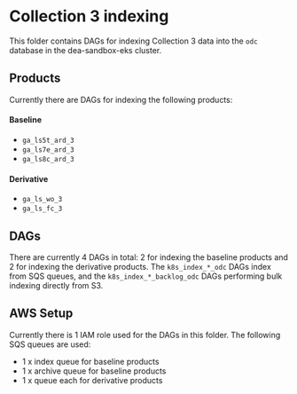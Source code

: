 # Collection 3 indexing
This folder contains DAGs for indexing Collection 3 data into the `odc` database in the dea-sandbox-eks cluster.

## Products

Currently there are DAGs for indexing the following products:

#### Baseline
- `ga_ls5t_ard_3`
- `ga_ls7e_ard_3`
- `ga_ls8c_ard_3`

#### Derivative
- `ga_ls_wo_3`
- `ga_ls_fc_3`

## DAGs

There are currently 4 DAGs in total: 2 for indexing the baseline products and 2 for indexing the derivative products. The `k8s_index_*_odc` DAGs index from SQS queues, and the `k8s_index_*_backlog_odc` DAGs performing bulk indexing directly from S3.

## AWS Setup

Currently there is 1 IAM role used for the DAGs in this folder. The following SQS queues are used:

- 1 x index queue for baseline products
- 1 x archive queue for baseline products
- 1 x queue each for derivative products
